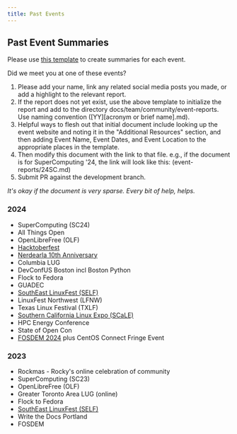 ```yaml
---
title: Past Events
---
```

## Past Event Summaries
Please use [this template](event-reports/template.md) to create summaries for each event.

Did we meet you at one of these events? 
  1. Please add your name, link any related social media posts you made, or add a highlight to the relevant report. 
  2. If the report does not yet exist, use the above template to initialize the report and add to the directory docs/team/community/event-reports. Use naming convention ([YY][acronym or brief name].md).
  3. Helpful ways to flesh out that initial document include looking up the event website and noting it in the "Additional Resources" section, and then adding Event Name, Event Dates, and Event Location to the appropriate places in the template.
  4. Then modify this document with the link to that file. e.g., if the document is for SuperComputing '24, the link will look like this: (event-reports/24SC.md)
  5. Submit PR against the development branch.

*It's okay if the document is very sparse. Every bit of help, helps.*

### 2024
- SuperComputing (SC24)
- All Things Open
- OpenLibreFree (OLF)
- [Hacktoberfest](event-reports/24hacktoberfest.md)
- [Nerdearla 10th Anniversary](event-reports/24nerdearla.md)
- Columbia LUG
- DevConfUS Boston incl Boston Python
- Flock to Fedora
- GUADEC
- [SouthEast LinuxFest (SELF)](https://event-reports/24SELF.md)
- LinuxFest Northwest (LFNW)
- Texas Linux Festival (TXLF)
- [Southern California Linux Expo (SCaLE)](https://rockylinux.org/news/scale21x-recap)
- HPC Energy Conference
- State of Open Con
- [FOSDEM 2024](event-reports/24FOSDEM.md) plus CentOS Connect Fringe Event

### 2023
- Rockmas - Rocky's online celebration of community
- SuperComputing (SC23)
- OpenLibreFree (OLF)
- Greater Toronto Area LUG (online)
- Flock to Fedora
- [SouthEast LinuxFest (SELF)](event-reports/23SELF.md)
- Write the Docs Portland
- FOSDEM
